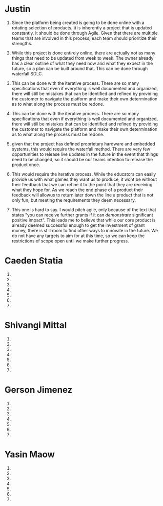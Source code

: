 
# Justin

1. Since the platform being created is going to be done online with a rotating selection of products, it is inherently a project that is updated constantly. It should be done through Agile. Given that there are multiple teams that are involved in this process, each team should prioritize their strengths.

2. While this project is done entirely online, there are actually not as many things that need to be updated from week to week. The owner already has a clear outline of what they need now and what they expect in the future, so a plan can be built around that. This can be done through waterfall SDLC.

3. This can be done with the iterative process. There are so many specifications that even if everything is well documented and organized, there will still be mistakes that can be identified and refined by providing the customer to navigate the platform and make their own determination as to what along the process must be redone. 

4. This can be done with the iterative process. There are so many specifications that even if everything is well documented and organized, there will still be mistakes that can be identified and refined by providing the customer to navigate the platform and make their own determination as to what along the process must be redone. 

5. given that the project has defined proprietary hardware and embedded systems, this would require the waterfall method. There are very few opportunities to release live updates in the future in the event that things need to be changed, so it should be our teams intention to release the product once. 

6. This would require the iterative process. While the educators can easily provide us with what games they want us to produce, it wont be without their feedback that we can refine it to the point that they are receiving what they hope for. As we reach the end phase of a product their feedback will allowus to return later down the line a product that is not only fun, but meeting the requirements they deem necessary.

7. This one is hard to say. I would pitch agile, only because of the text that states "you can receive further grants if it can *demonstrate* significant positive impact". This leads me to believe that while our core product is already deemed successful enough to get the investment of grant money, there is still room to find other ways to innovate in the future. We do not have any targets to aim for at this time, so we can keep the restrictions of scope open until we make further progress.


# Caeden Statia

1. 

2. 

3. 

4. 

5. 

6. 

7. 


# Shivangi Mittal

1. 

2. 

3. 

4. 

5. 

6. 

7. 
# Gerson Jimenez

1. 

2. 

3. 

4. 

5. 

6. 

7. 
# Yasin Maow

1. 

2. 

3. 

4. 

5. 

6. 

7. 
